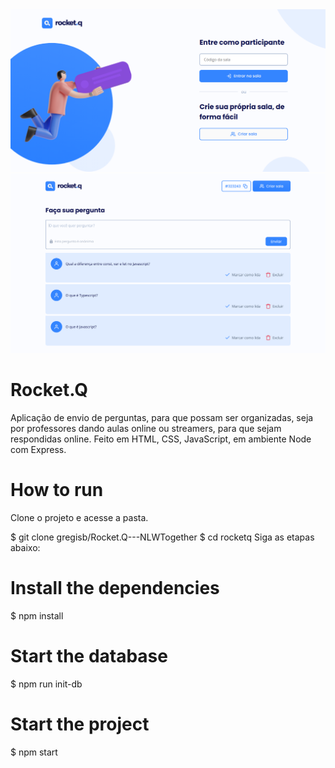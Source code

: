 <img src="https://github.com/gregisb/Rocket.Q---NLWTogether/blob/main/public/images/rocketq.png?raw=true" />
<img src="https://github.com/gregisb/Rocket.Q---NLWTogether/blob/main/public/images/68747470733a2f2f75706c6f61646465696d6167656e732e636f6d2e62722f696d616765732f3030332f3330382f3136392f6f726967696e616c2f56697375616c697a612543332541372543332541336f5f64655f61646d696e5f2d5f50657267756e7461732e706e673f31363234373534333536.png?raw=true" />

# Rocket.Q

Aplicação de envio de perguntas, para que possam ser organizadas, seja por professores dando aulas online ou streamers, para que sejam respondidas online. Feito em HTML, CSS, JavaScript, em ambiente Node com Express.

# How to run

Clone o projeto e acesse a pasta.

$ git clone gregisb/Rocket.Q---NLWTogether
$ cd rocketq
Siga as etapas abaixo:

# Install the dependencies
$ npm install

# Start the database
$ npm run init-db

# Start the project
$ npm start
